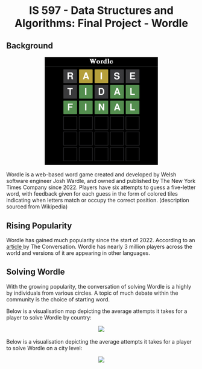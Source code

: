 <h1 align="center">IS 597 - Data Structures and Algorithms: Final Project - Wordle </h1>

## Background

<p align="center">
<img src = "./resources/ss.png" width="300">
</p>



Wordle is a web-based word game created and developed by Welsh software engineer Josh Wardle, and owned and published by The New York Times Company since 2022. Players have six attempts to guess a five-letter word, with feedback given for each guess in the form of colored tiles indicating when letters match or occupy the correct position. (description sourced from Wikipedia)

## Rising Popularity


Wordle has gained much popularity since the start of 2022. According to an <a href="https://theconversation.com/codecracking-community-and-competition-why-the-word-puzzle-wordle-has-become-a-new-online-obsession-174878"> article </a> by The Conversation. Wordle has nearly 3 million players across the world and versions of it are appearing in other languages. 


## Solving Wordle

With the growing popularity, the conversation of solving Wordle is a highly by individuals from various circles. A topic of much debate within the community is the choice of starting word. 


Below is a visualisation map depicting the average attempts it takes for a player to solve Wordle by country:


<p align="center">
<img src = "https://images.prismic.io/wordtips/1533ed82-0c9c-4953-a025-2aed8cc6e050_01-Wordle-Wizards_World-Map_Hi-RES.png?auto=compress,format&rect=0,0,2400,2127&w=800&h=709" width="600">
</p>


Below is a visualisation depicting the average attempts it takes for a player to solve Wordle on a city level:

<p align="center">
<img src = "https://images.prismic.io/wordtips/0464f2e0-f69f-458b-9a8f-80140f6da459_02_Wordle-Wizards_Top-10-Global-Cities.png?auto=compress,format&rect=0,0,1201,1904&w=800&h=1268">
</p>
